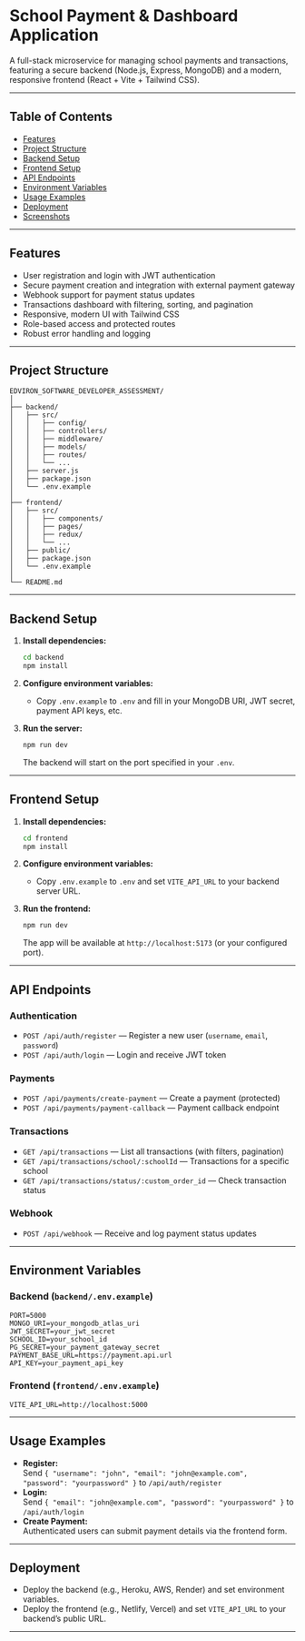 # School Payment & Dashboard Application

A full-stack microservice for managing school payments and transactions, featuring a secure backend (Node.js, Express, MongoDB) and a modern, responsive frontend (React + Vite + Tailwind CSS).

---

## Table of Contents

- [Features](#features)
- [Project Structure](#project-structure)
- [Backend Setup](#backend-setup)
- [Frontend Setup](#frontend-setup)
- [API Endpoints](#api-endpoints)
- [Environment Variables](#environment-variables)
- [Usage Examples](#usage-examples)
- [Deployment](#deployment)
- [Screenshots](#screenshots)

---

## Features

- User registration and login with JWT authentication
- Secure payment creation and integration with external payment gateway
- Webhook support for payment status updates
- Transactions dashboard with filtering, sorting, and pagination
- Responsive, modern UI with Tailwind CSS
- Role-based access and protected routes
- Robust error handling and logging

---

## Project Structure

```
EDVIRON_SOFTWARE_DEVELOPER_ASSESSMENT/
│
├── backend/
│   ├── src/
│   │   ├── config/
│   │   ├── controllers/
│   │   ├── middleware/
│   │   ├── models/
│   │   ├── routes/
│   │   └── ...
│   ├── server.js
│   ├── package.json
│   └── .env.example
│
├── frontend/
│   ├── src/
│   │   ├── components/
│   │   ├── pages/
│   │   ├── redux/
│   │   └── ...
│   ├── public/
│   ├── package.json
│   └── .env.example
│
└── README.md
```

---

## Backend Setup

1. **Install dependencies:**
   ```bash
   cd backend
   npm install
   ```

2. **Configure environment variables:**
   - Copy `.env.example` to `.env` and fill in your MongoDB URI, JWT secret, payment API keys, etc.

3. **Run the server:**
   ```bash
   npm run dev
   ```
   The backend will start on the port specified in your `.env`.

---

## Frontend Setup

1. **Install dependencies:**
   ```bash
   cd frontend
   npm install
   ```

2. **Configure environment variables:**
   - Copy `.env.example` to `.env` and set `VITE_API_URL` to your backend server URL.

3. **Run the frontend:**
   ```bash
   npm run dev
   ```
   The app will be available at `http://localhost:5173` (or your configured port).

---

## API Endpoints

### Authentication

- `POST /api/auth/register` — Register a new user (`username`, `email`, `password`)
- `POST /api/auth/login` — Login and receive JWT token

### Payments

- `POST /api/payments/create-payment` — Create a payment (protected)
- `POST /api/payments/payment-callback` — Payment callback endpoint

### Transactions

- `GET /api/transactions` — List all transactions (with filters, pagination)
- `GET /api/transactions/school/:schoolId` — Transactions for a specific school
- `GET /api/transactions/status/:custom_order_id` — Check transaction status

### Webhook

- `POST /api/webhook` — Receive and log payment status updates

---

## Environment Variables

### Backend (`backend/.env.example`)
```
PORT=5000
MONGO_URI=your_mongodb_atlas_uri
JWT_SECRET=your_jwt_secret
SCHOOL_ID=your_school_id
PG_SECRET=your_payment_gateway_secret
PAYMENT_BASE_URL=https://payment.api.url
API_KEY=your_payment_api_key
```

### Frontend (`frontend/.env.example`)
```
VITE_API_URL=http://localhost:5000
```

---

## Usage Examples

- **Register:**  
  Send `{ "username": "john", "email": "john@example.com", "password": "yourpassword" }` to `/api/auth/register`
- **Login:**  
  Send `{ "email": "john@example.com", "password": "yourpassword" }` to `/api/auth/login`
- **Create Payment:**  
  Authenticated users can submit payment details via the frontend form.

---

## Deployment

- Deploy the backend (e.g., Heroku, AWS, Render) and set environment variables.
- Deploy the frontend (e.g., Netlify, Vercel) and set `VITE_API_URL` to your backend’s public URL.

---

